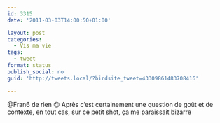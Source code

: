 ```yaml
---
id: 3315
date: '2011-03-03T14:00:50+01:00'

layout: post
categories:
  - Vis ma vie
tags:
  - tweet
format: status
publish_social: no
guid: 'http://tweets.local/?birdsite_tweet=43309861483708416'

---
```


@Fran6 de rien 😉 Après c’est certainement une question de goût et de contexte, en tout cas, sur ce petit shot, ça me paraissait bizarre